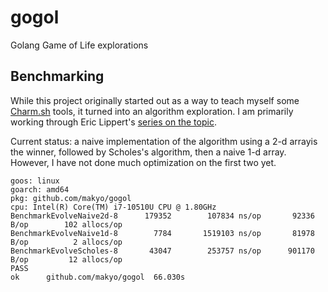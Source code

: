# gogol
Golang Game of Life explorations

## Benchmarking

While this project originally started out as a way to teach myself some [Charm.sh](https://charm.sh) tools, it turned into an algorithm exploration. I am primarily working through Eric Lippert's [series on the topic](https://conwaylife.com/wiki/Tutorials/Coding_Life_simulators).

Current status: a naive implementation of the algorithm using a 2-d arrayis the winner, followed by Scholes's algorithm, then a naive 1-d array. However, I have not done much optimization on the first two yet.

```
goos: linux
goarch: amd64
pkg: github.com/makyo/gogol
cpu: Intel(R) Core(TM) i7-10510U CPU @ 1.80GHz
BenchmarkEvolveNaive2d-8   	  179352	    107834 ns/op	   92336 B/op	     102 allocs/op
BenchmarkEvolveNaive1d-8   	    7784	   1519103 ns/op	   81978 B/op	       2 allocs/op
BenchmarkEvolveScholes-8   	   43047	    253757 ns/op	  901170 B/op	      12 allocs/op
PASS
ok  	github.com/makyo/gogol	66.030s
```
